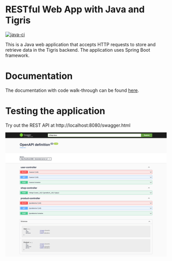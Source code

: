 # RESTful Web App with Java and Tigris

[![java-ci](https://github.com/tigrisdata/tigris-starter-java/actions/workflows/java-ci.yml/badge.svg?branch=main)](https://github.com/tigrisdata/tigris-starter-java/actions/workflows/java-ci.yml)

This is a Java web application that accepts HTTP requests to store and 
retrieve data in the Tigris backend. The application uses Spring 
Boot framework.

# Documentation

The documentation with code walk-through can be found
[here](https://docs.tigrisdata.com/guides/rest-webapp-java).

# Testing the application

Try out the REST API at http://localhost:8080/swagger.html

![swagger_ui_screenshot.png](swagger_ui_screenshot.png)
